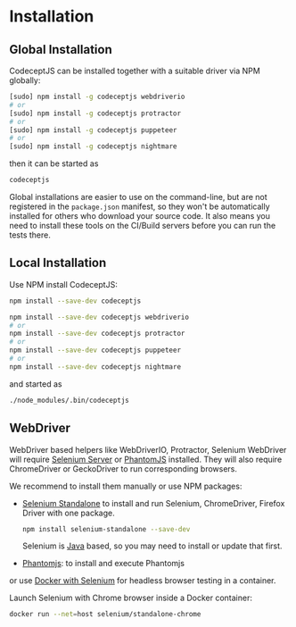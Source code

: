 # Installation

## Global Installation

CodeceptJS can be installed together with a suitable driver via NPM globally:

```sh
[sudo] npm install -g codeceptjs webdriverio
# or
[sudo] npm install -g codeceptjs protractor
# or
[sudo] npm install -g codeceptjs puppeteer
# or
[sudo] npm install -g codeceptjs nightmare
```

then it can be started as

```sh
codeceptjs
```

Global installations are easier to use on the command-line, but are not registered in the `package.json` manifest, so they won't be automatically installed for others who download your source code. It also means you need to install these tools on the CI/Build servers before you can run the tests there.

## Local Installation

Use NPM install CodeceptJS:

```sh
npm install --save-dev codeceptjs
```

```sh
npm install --save-dev codeceptjs webdriverio
# or
npm install --save-dev codeceptjs protractor
# or
npm install --save-dev codeceptjs puppeteer
# or
npm install --save-dev codeceptjs nightmare
```

and started as

```sh
./node_modules/.bin/codeceptjs
```

## WebDriver

WebDriver based helpers like WebDriverIO, Protractor, Selenium WebDriver will require [Selenium Server](http://codecept.io/helpers/WebDriverIO/#selenium-installation) or [PhantomJS](http://codecept.io/helpers/WebDriverIO/#phantomjs-installation) installed. They will also require ChromeDriver or GeckoDriver to run corresponding browsers.

We recommend to install them manually or use NPM packages:

* [Selenium Standalone](https://www.npmjs.com/package/selenium-standalone) to install and run Selenium, ChromeDriver, Firefox Driver with one package.
   ```sh
   npm install selenium-standalone --save-dev
   ```
   Selenium is [Java](https://www.java.com/en/download/) based, so you may need to install or update that first.

* [Phantomjs](https://www.npmjs.com/package/phantomjs-prebuilt): to install and execute Phantomjs

or use [Docker with Selenium](https://github.com/SeleniumHQ/docker-selenium) for headless browser testing in a container.

Launch Selenium with Chrome browser inside a Docker container:

```sh
docker run --net=host selenium/standalone-chrome
```


